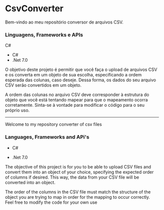 # CsvConverter


Bem-vindo ao meu repositório conversor de arquivos CSV.

### Linguagens, Frameworks e APIs
C#

- C#
- .Net 7.0

O objetivo deste projeto é permitir que você faça o upload de arquivos CSV e os converta em um objeto de sua escolha, especificando a ordem esperada das colunas, caso deseje. Dessa forma, os dados do seu arquivo CSV serão convertidos em um objeto.

A ordem das colunas no arquivo CSV deve corresponder à estrutura do objeto que você está tentando mapear para que o mapeamento ocorra corretamente. Sinta-se à vontade para modificar o código para o seu próprio uso.




--------------------------------------------------------------------------------------------------------------------------------------------------------------------




Welcome to my repository converter of csv files


### Languages, Frameworks and APi's

- C#

- .Net 7.0


The objective of this project is for you to be able to upload CSV files and convert them into an object of your choice, specifying the expected order of columns if desired. This way, the data from your CSV file will be converted into an object.

The order of the columns in the CSV file must match the structure of the object you are trying to map in order for the mapping to occur correctly. Feel free to modify the code for your own use
